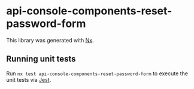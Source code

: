 # api-console-components-reset-password-form

This library was generated with [Nx](https://nx.dev).

## Running unit tests

Run `nx test api-console-components-reset-password-form` to execute the unit tests via [Jest](https://jestjs.io).
